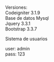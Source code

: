 Versiones:<br>
Codeigniter 3.1.9<br>
Base de datos Mysql<br>
Jquery 3.3.1<br>
Bootstrap 3.3.7<br> 

Sistema de usuarios<br>

user: admin<br>
pass: 123<br>
